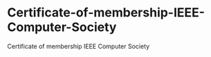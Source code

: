 # Certificate-of-membership-IEEE-Computer-Society
Certificate of membership IEEE Computer Society
![]()
